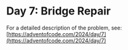 # Day 7: Bridge Repair

For a detailed description of the problem, see:
[https://adventofcode.com/2024/day/7](https://adventofcode.com/2024/day/7)

